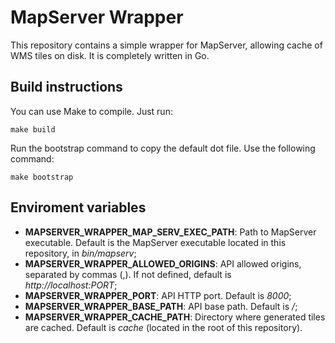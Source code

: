 # MapServer Wrapper

This repository contains a simple wrapper for MapServer, allowing cache of WMS tiles on disk.
It is completely written in Go.

## Build instructions

You can use Make to compile. Just run:

```make build```

Run the bootstrap command to copy the default dot file. Use the following command:

```make bootstrap```

## Enviroment variables

* **MAPSERVER_WRAPPER_MAP_SERV_EXEC_PATH**: Path to MapServer executable. Default is the MapServer executable located in this repository, in *bin/mapserv*;
* **MAPSERVER_WRAPPER_ALLOWED_ORIGINS**: API allowed origins, separated by commas (,). If not defined, default is *http://localhost:PORT*;
* **MAPSERVER_WRAPPER_PORT**: API HTTP port. Default is *8000*;
* **MAPSERVER_WRAPPER_BASE_PATH**: API base path. Default is */*;
* **MAPSERVER_WRAPPER_CACHE_PATH**: Directory where generated tiles are cached. Default is *cache* (located in the root of this repository).
